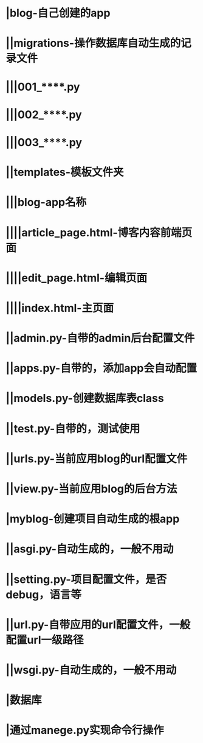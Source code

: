 # |blog-自己创建的app
# ||migrations-操作数据库自动生成的记录文件
# |||001_****.py
# |||002_****.py
# |||003_****.py
# ||templates-模板文件夹
# |||blog-app名称
# ||||article_page.html-博客内容前端页面
# ||||edit_page.html-编辑页面
# ||||index.html-主页面
# ||admin.py-自带的admin后台配置文件
# ||apps.py-自带的，添加app会自动配置
# ||models.py-创建数据库表class
# ||test.py-自带的，测试使用
# ||urls.py-当前应用blog的url配置文件
# ||view.py-当前应用blog的后台方法
# |myblog-创建项目自动生成的根app
# ||asgi.py-自动生成的，一般不用动
# ||setting.py-项目配置文件，是否debug，语言等
# ||url.py-自带应用的url配置文件，一般配置url一级路径
# ||wsgi.py-自动生成的，一般不用动
# |数据库
# |通过manege.py实现命令行操作

